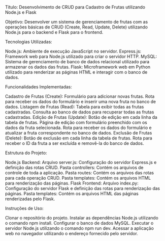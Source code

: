 Título: Desenvolvimento de CRUD para Cadastro de Frutas utilizando Node.js e Flask

Objetivo:
Desenvolver um sistema de gerenciamento de frutas com as operações básicas de CRUD (Create, Read, Update, Delete) utilizando Node.js para o backend e Flask para o frontend.

Tecnologias Utilizadas:

Node.js: Ambiente de execução JavaScript no servidor.
Express.js: Framework web para Node.js utilizado para criar o servidor HTTP.
MySQL: Sistema de gerenciamento de banco de dados relacional utilizado para armazenar os dados das frutas.
Flask: Microframework web em Python utilizado para renderizar as páginas HTML e interagir com o banco de dados.


Funcionalidades Implementadas:

Cadastro de Frutas (Create):
Formulário para adicionar novas frutas.
Rota para receber os dados do formulário e inserir uma nova fruta no banco de dados.
Listagem de Frutas (Read):
Tabela para exibir todas as frutas cadastradas.
Consulta ao banco de dados para recuperar todas as frutas cadastradas.
Edição de Frutas (Update):
Botão de edição em cada linha da tabela de frutas.
Página de edição com formulário preenchido com os dados da fruta selecionada.
Rota para receber os dados do formulário e atualizar a fruta correspondente no banco de dados.
Exclusão de Frutas (Delete):
Botão de exclusão em cada linha da tabela de frutas.
Rota para receber o ID da fruta a ser excluída e removê-la do banco de dados.


Estrutura do Projeto:

Node.js Backend:
Arquivo server.js: Configuração do servidor Express.js e definição das rotas CRUD.
Pasta controllers: Contém os arquivos de controle de toda a aplicação.
Pasta routes: Contém os arquivos das rotas para cada operação CRUD.
Pasta templates: Contém os arquivos HTML para renderização das páginas.
Flask Frontend:
Arquivo index.py: Configuração do servidor Flask e definição das rotas para renderização das páginas.
Pasta templates: Contém os arquivos HTML das páginas renderizadas pelo Flask.


Instruções de Uso:

Clonar o repositório do projeto.
Instalar as dependências Node.js utilizando o comando npm install.
Configurar o banco de dados MySQL.
Executar o servidor Node.js utilizando o comando npm run dev.
Acessar a aplicação web no navegador utilizando o endereço fornecido pelo servidor.
